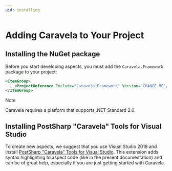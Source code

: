 ```yaml
---
uid: installing
---
```


# Adding Caravela to Your Project


## Installing the NuGet package
Before you start developing aspects, you must add the `Caravela.Framework` package to your project:

```xml
<ItemGroup>
    <ProjectReference Include="Caravela.Framework" Version="CHANGE ME"/>
</ItemGroup>    
```


>[!NOTE]
>Caravela requires a platform that supports .NET Standard 2.0.


## Installing PostSharp "Caravela" Tools for Visual Studio

To create new aspects, we suggest that you use Visual Studio 2018 and install [PostSharp "Caravela" Tools for Visual Studio](https://marketplace.visualstudio.com/items?itemName=PostSharpTechnologies.caravela). This extension adds syntax highlighting to aspect code (like in the present documentation) and can be of great help, especially if you are just getting started with Caravela.